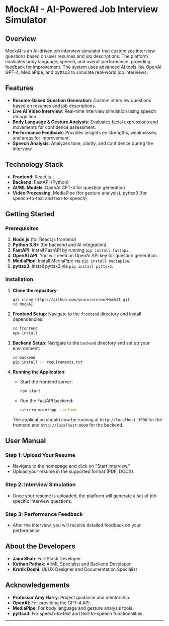 # MockAI - AI-Powered Job Interview Simulator

## Overview
MockAI is an AI-driven job interview simulator that customizes interview questions based on user resumes and job descriptions. The platform evaluates body language, speech, and overall performance, providing feedback for improvement. The system uses advanced AI tools like OpenAI GPT-4, MediaPipe, and pyttsx3 to simulate real-world job interviews.

## Features
- **Resume-Based Question Generation**: Custom interview questions based on resumes and job descriptions.
- **Live AI Video Interview**: Real-time interview simulation using speech recognition.
- **Body Language & Gesture Analysis**: Evaluates facial expressions and movements for confidence assessment.
- **Performance Feedback**: Provides insights on strengths, weaknesses, and areas for improvement.
- **Speech Analysis**: Analyzes tone, clarity, and confidence during the interview.

## Technology Stack
- **Frontend**: React.js
- **Backend**: FastAPI (Python)
- **AI/ML Models**: OpenAI GPT-4 for question generation
- **Video Processing**: MediaPipe (for gesture analysis), pyttsx3 (for speech-to-text and text-to-speech)
  
## Getting Started

### Prerequisites
1. **Node.js** (for React.js frontend)
2. **Python 3.8+** (for backend and AI integration)
3. **FastAPI**: Install FastAPI by running `pip install fastapi`.
4. **OpenAI API**: You will need an OpenAI API key for question generation.
5. **MediaPipe**: Install MediaPipe via `pip install mediapipe`.
6. **pyttsx3**: Install pyttsx3 via `pip install pyttsx3`.

### Installation
1. **Clone the repository**:
   ```bash
   git clone https://github.com/yourusername/MockAI.git
   cd MockAI
   ```

2. **Frontend Setup**:
   Navigate to the `frontend` directory and install dependencies:
   ```bash
   cd frontend
   npm install
   ```

3. **Backend Setup**:
   Navigate to the `backend` directory and set up your environment:
   ```bash
   cd backend
   pip install -r requirements.txt
   ```

4. **Running the Application**:
   - Start the frontend server:
     ```bash
     npm start
     ```
   - Run the FastAPI backend:
     ```bash
     uvicorn main:app --reload
     ```

   The application should now be running at `http://localhost:3000` for the frontend and `http://localhost:8000` for the backend.

## User Manual
### Step 1: Upload Your Resume
- Navigate to the homepage and click on "Start Interview."
- Upload your resume in the supported format (PDF, DOCX).

### Step 2: Interview Simulation
- Once your resume is uploaded, the platform will generate a set of job-specific interview questions.

### Step 3: Performance Feedback
- After the interview, you will receive detailed feedback on your performance

## About the Developers
- **Jaini Shah**: Full-Stack Developer
- **Kathan Pathak**: AI/ML Specialist and Backend Developer
- **Krutik Doshi**: UI/UX Designer and Documentation Specialist

## Acknowledgements
- **Professor Amy Harry**: Project guidance and mentorship.
- **OpenAI**: For providing the GPT-4 API.
- **MediaPipe**: For body language and gesture analysis tools.
- **pyttsx3**: For speech-to-text and text-to-speech functionalities.

---
